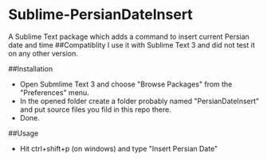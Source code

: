 # Sublime-PersianDateInsert
A Sublime Text package which adds a command to insert current Persian date and time
##Compatiblity
I use it with Sublime Text 3 and did not test it on any other version.

##Installation

 * Open Submlime Text 3 and choose "Browse Packages" from the "Preferences" menu.
 * In the opened folder create a folder probably named "PersianDateInsert" and put source files you fild in this repo there.
 * Done.
 
##Usage

*  Hit ctrl+shift+p (on windows) and type "Insert Persian Date"

